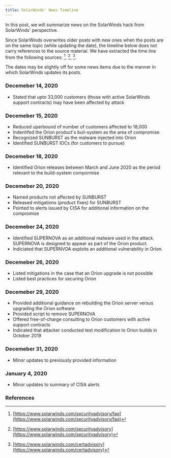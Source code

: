 ```yaml
---
title: SolarWinds' News Timeline
---
```


In this post, we will summarize news on the SolarWinds hack from SolarWinds' perspective.

Since SolarWinds overwrites older posts with new ones when the posts are on the same topic (while updating the date), the timeline below does not carry references to the source material. We have extracted the time line from the following sources: [^solarwinds1], [^solarwinds2], [^solarwinds3]. 

The dates may be slightly off for some news items due to the manner in which SolarWinds updates its posts.

### Decemeber 14, 2020 
* Stated that upto 33,000 customers (those with active SolarWinds support contracts) may have been affected by attack

### Decemeber 15, 2020 
* Reduced uperbound of number of customers affected to 18,000
* Indentifed the Orion product's buil-system as the area of compromise
* Recognized SUNBURST as the malware injected into Orion
* Identified SUNBURST IOCs (for customers to pursue)

### Decemeber 18, 2020 
* Identified Orion releases between March and June 2020 as the period relevant to the build-system compormise

### Decemeber 20, 2020 
* Named products not affected by SUNBURST
* Released mitigations (product fixes) for SUNBURST
* Pointed to alerts issued by CISA for additional information on the compromise

### Decemeber 24, 2020 
* Identified SUPERNOVA as an additional malware used in the attack. SUPERNOVA is designed to appear as part of the Orion product.
* Indiciated that SUPERNVOA exploits an additional vulnerability in Orion.

### Decemeber 26, 2020 
* Listed mitigations in the case that an Orion upgrade is not possible
* Listed best practices for securing Orion

### Decemeber 29, 2020 
* Provided additional guidance on rebuilding the Orion server versus upgrading the Orion software
* Provided script to remove SUPERNOVA
* Offered free-of-charge consulting to Orion customers with active support contracts
* Indicated that attacker conducted test modification to Orion builds in October 2019

### Decemeber 31, 2020
* Minor updates to previously provided information

### January 4, 2020
* Minor updates to summary of CISA alerts

### References
[^solarwinds1]: [https://www.solarwinds.com/securityadvisory/faq](https://www.solarwinds.com/securityadvisory/faq)
[^solarwinds2]: [https://www.solarwinds.com/securityadvisory](https://www.solarwinds.com/securityadvisory)
[^solarwinds3]: [https://www.solarwinds.com/certadvisory](https://www.solarwinds.com/certadvisory)

